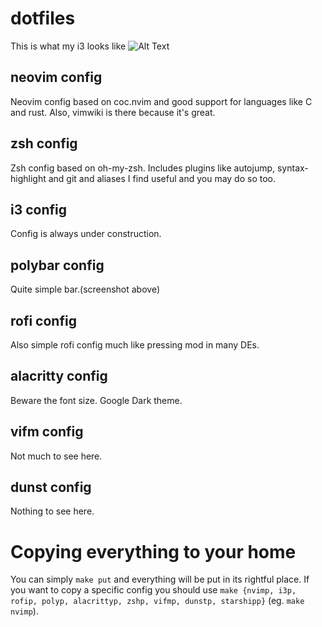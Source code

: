 # dotfiles

This is what my i3 looks like
![Alt Text](https://raw.github.com/KostasKyriakou/dotfiles/master/i3wm.png)

## neovim config
Neovim config based on coc.nvim and good support for languages like C and rust. Also, vimwiki is there because it's great.

## zsh config
Zsh config based on oh-my-zsh. Includes plugins like autojump, syntax-highlight and git and aliases I find useful and you may do so too.

## i3 config
Config is always under construction.

## polybar config
Quite simple bar.(screenshot above)

## rofi config
Also simple rofi config much like pressing mod in many DEs.

## alacritty config
Beware the font size. Google Dark theme.

## vifm config
Not much to see here.

## dunst config
Nothing to see here.

# Copying everything to your home
You can simply `make put` and everything will be put in its rightful place.
If you want to copy a specific config you should use `make {nvimp, i3p, rofip, polyp, alacrittyp, zshp, vifmp, dunstp, starshipp}` (eg. `make nvimp`).
